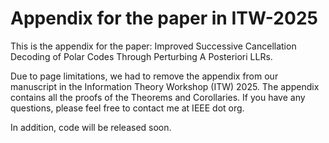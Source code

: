 # Appendix for the paper in ITW-2025

This is the appendix for the paper: Improved Successive Cancellation Decoding of Polar Codes Through Perturbing A Posteriori LLRs.

Due to page limitations, we had to remove the appendix from our manuscript in the Information Theory Workshop (ITW) 2025. The appendix contains all the proofs of the Theorems and Corollaries. If you have any questions, please feel free to contact me at IEEE dot org. 

In addition, code will be released soon.

